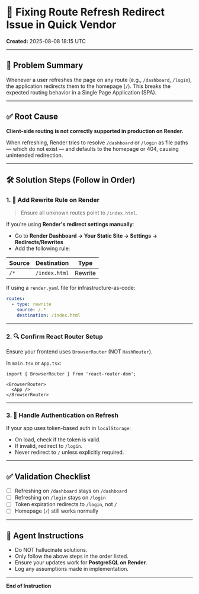 # 🚧 Fixing Route Refresh Redirect Issue in Quick Vendor

**Created:** 2025-08-08 18:15 UTC

---

## 🧩 Problem Summary

Whenever a user refreshes the page on any route (e.g., `/dashboard`, `/login`), the application redirects them to the homepage (`/`). This breaks the expected routing behavior in a Single Page Application (SPA).

---

## ✅ Root Cause

**Client-side routing is not correctly supported in production on Render.**

When refreshing, Render tries to resolve `/dashboard` or `/login` as file paths — which do not exist — and defaults to the homepage or 404, causing unintended redirection.

---

## 🛠️ Solution Steps (Follow in Order)

### 1. 🔁 Add Rewrite Rule on Render

> Ensure all unknown routes point to `/index.html`.

If you're using **Render's redirect settings manually**:

- Go to **Render Dashboard → Your Static Site → Settings → Redirects/Rewrites**
- Add the following rule:

| Source | Destination   | Type    |
|--------|----------------|---------|
| `/*`   | `/index.html` | Rewrite |

If using a `render.yaml` file for infrastructure-as-code:

```yaml
routes:
  - type: rewrite
    source: /.*
    destination: /index.html
```

---

### 2. 🔍 Confirm React Router Setup

Ensure your frontend uses `BrowserRouter` (NOT `HashRouter`).

In `main.tsx` or `App.tsx`:

```tsx
import { BrowserRouter } from 'react-router-dom';

<BrowserRouter>
  <App />
</BrowserRouter>
```

---

### 3. 🔐 Handle Authentication on Refresh

If your app uses token-based auth in `localStorage`:

- On load, check if the token is valid.
- If invalid, redirect to `/login`.
- Never redirect to `/` unless explicitly required.

---

## ✅ Validation Checklist

- [ ] Refreshing on `/dashboard` stays on `/dashboard`
- [ ] Refreshing on `/login` stays on `/login`
- [ ] Token expiration redirects to `/login`, not `/`
- [ ] Homepage (`/`) still works normally

---

## 🚫 Agent Instructions

- Do NOT hallucinate solutions.
- Only follow the above steps in the order listed.
- Ensure your updates work for **PostgreSQL on Render**.
- Log any assumptions made in implementation.

---

**End of Instruction**
